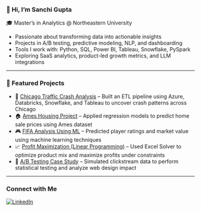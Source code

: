 ### 👋 Hi, I’m Sanchi Gupta

🎓 Master’s in Analytics @ Northeastern University  
- Passionate about transforming data into actionable insights  
- Projects in A/B testing, predictive modeling, NLP, and dashboarding
- Tools I work with: Python, SQL, Power BI, Tableau, Snowflake, PySpark
- Exploring SaaS analytics, product-led growth metrics, and LLM integrations  

---

### 📌 Featured Projects

- 🚦 [Chicago Traffic Crash Analysis](https://github.com/sanchigupta12/Chicago-Traffic-Crash-Analysis) – Built an ETL pipeline using Azure, Databricks, Snowflake, and Tableau to uncover crash patterns across Chicago  
- 🏠 [Ames Housing Project](https://github.com/sanchigupta12/Ames-Housing-Project) – Applied regression models to predict home sale prices using Ames dataset  
- 🎮 [FIFA Analysis Using ML](https://github.com/sanchigupta12/FIFA-ANALYSIS-USING-ML) – Predicted player ratings and market value using machine learning techniques  
- 📈 [Profit Maximization (Linear Programming)](https://github.com/sanchigupta12/Profit-Maximization-Linear-Programming) – Used Excel Solver to optimize product mix and maximize profits under constraints  
- 🧪 [A/B Testing Case Study](https://github.com/sanchigupta12/A-B-Testing-Case-Study) – Simulated clickstream data to perform statistical testing and analyze web design impact



---

### Connect with Me
[![LinkedIn](https://img.shields.io/badge/-LinkedIn-blue?style=flat-square&logo=linkedin)](https://www.linkedin.com/in/sanchi-gupta99)  
